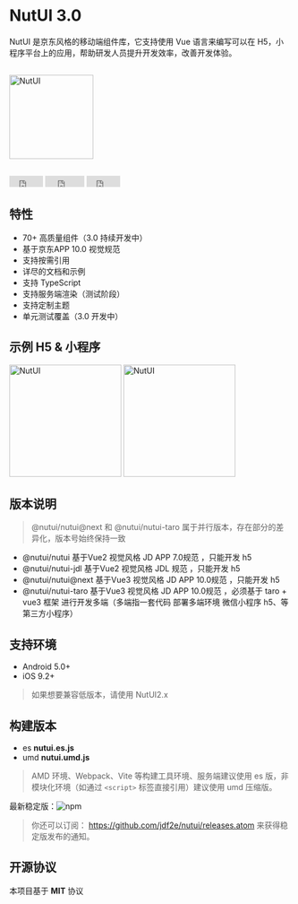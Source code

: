 # NutUI 3.0

<!-- NutUI 是京东风格的 Vue 移动端组件库，开发和服务于移动Web界面的企业级产品。 -->
NutUI 是京东风格的移动端组件库，它支持使用 Vue 语言来编写可以在 H5，小程序平台上的应用，帮助研发人员提升开发效率，改善开发体验。

<div style="margin:30px 0;">
    <img src="https://img14.360buyimg.com/imagetools/jfs/t1/167902/2/8762/791358/603742d7E9b4275e3/e09d8f9a8bf4c0ef.png" width="150" alt="NutUI">
</div>

<iframe src="https://ghbtns.com/github-btn.html?user=jdf2e&repo=nutui&type=star&count=true" frameborder="0" scrolling="0" width="60px" height="20px"></iframe>

<iframe src="https://ghbtns.com/github-btn.html?user=jdf2e&repo=nutui&type=watch&count=true&v=2" frameborder="0" scrolling="0" width="70px" height="20px"></iframe>

<iframe src="https://ghbtns.com/github-btn.html?user=jdf2e&repo=nutui&type=fork&count=true" frameborder="0" scrolling="0" width="60px" height="20px"></iframe>

## 特性

* 70+ 高质量组件（3.0 持续开发中）
* 基于京东APP 10.0 视觉规范
* 支持按需引用
* 详尽的文档和示例
* 支持 TypeScript
* 支持服务端渲染（测试阶段）
* 支持定制主题
* 单元测试覆盖（3.0 开发中）

## 示例 H5 & 小程序

<img src="https://img12.360buyimg.com/imagetools/jfs/t1/162421/39/13392/9425/6052ea60E592310a9/264bdff23ef5fe95.png" width="200" alt="NutUI" />
<img src="https://storage.360buyimg.com/jdc-article/gh_f2231eb941be_258.jpg" width="200" alt="NutUI" />

## 版本说明
> @nutui/nutui@next 和 @nutui/nutui-taro 属于并行版本，存在部分的差异化，版本号始终保持一致
- @nutui/nutui 基于Vue2 视觉风格 JD APP 7.0规范 ，只能开发 h5
- @nutui/nutui-jdl 基于Vue2 视觉风格 JDL 规范 ，只能开发 h5
- @nutui/nutui@next 基于Vue3 视觉风格 JD APP 10.0规范 ，只能开发 h5
- @nutui/nutui-taro 基于Vue3 视觉风格 JD APP 10.0规范 ，必须基于 taro + vue3 框架 进行开发多端（多端指一套代码 部署多端环境 微信小程序 h5、等第三方小程序）
## 支持环境

* Android 5.0+
* iOS 9.2+

> 如果想要兼容低版本，请使用 NutUI2.x

## 构建版本

* es **nutui.es.js**
* umd **nutui.umd.js**

> AMD 环境、Webpack、Vite 等构建工具环境、服务端建议使用 es 版，非模块化环境（如通过 `<script>` 标签直接引用）建议使用 umd 压缩版。

最新稳定版：![npm](https://img.shields.io/github/package-json/v/jdf2e/nutui)

> 你还可以订阅： https://github.com/jdf2e/nutui/releases.atom 来获得稳定版发布的通知。



## 开源协议

本项目基于 **MIT** 协议

